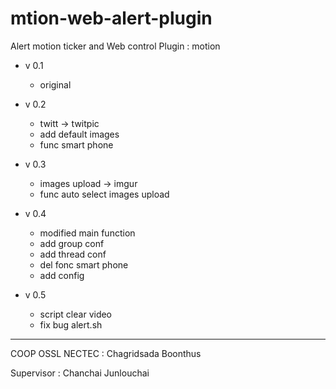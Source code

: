 mtion-web-alert-plugin
==================================

Alert motion ticker and Web control
Plugin : motion

  + v 0.1
    - original

  + v 0.2
    - twitt -> twitpic
    - add default images
    - func smart phone

  + v 0.3
    - images upload -> imgur
    - func auto select images upload

  + v 0.4
    - modified main function
    - add group conf
    - add thread conf
    - del fonc smart phone
    - add config

  + v 0.5
    - script clear video
    - fix bug alert.sh


--------------------------
COOP OSSL NECTEC :  Chagridsada Boonthus

Supervisor : Chanchai Junlouchai


